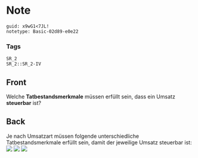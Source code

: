 # Note
```
guid: x9wG1<7JL!
notetype: Basic-02d89-e0e22
```

### Tags
```
SR_2
SR_2::SR_2-IV
```

## Front
Welche <b>Tatbestandsmerkmale</b> müssen erfüllt sein, dass ein
Umsatz <b>steuerbar</b> ist?

## Back
Je nach Umsatzart müssen folgende unterschiedliche
Tatbestandsmerkmale erfüllt sein, damit der jeweilige Umsatz
steuerbar ist: <img src="paste-6d59ac7c46258004b898c5548639017dc9430276.jpg"> <img src="paste-e2e57a862f6922662a79e50ad22e115a653a0c07.jpg"> <img src="paste-1f00d618a5cea6d6391ff40006af35c4888bd6ad.jpg">
